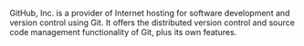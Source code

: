 GitHub, Inc. is a provider of Internet hosting for software development and version control using Git. 
It offers the distributed version control and source code management functionality of Git, plus its own features.
